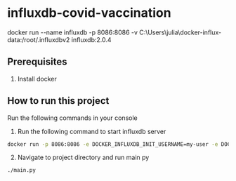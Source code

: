 # influxdb-covid-vaccination

docker run --name influxdb -p 8086:8086 -v C:\Users\julia\docker-influx-data:/root/.influxdbv2 influxdb:2.0.4

## Prerequisites
1. Install docker

## How to run this project
Run the following commands in your console
1. Run the following command to start influxdb server
```bash
docker run -p 8086:8086 -e DOCKER_INFLUXDB_INIT_USERNAME=my-user -e DOCKER_INFLUXDB_INIT_MODE=setup -e DOCKER_INFLUXDB_INIT_PASSWORD=my-password -e DOCKER_INFLUXDB_INIT_ORG=my-org -e DOCKER_INFLUXDB_INIT_BUCKET=my-bucket influxdb:2.0.4
``` 
2. Navigate to project directory and run main py
```
./main.py
```

